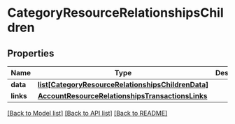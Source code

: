 # CategoryResourceRelationshipsChildren

## Properties
Name | Type | Description | Notes
------------ | ------------- | ------------- | -------------
**data** | [**list[CategoryResourceRelationshipsChildrenData]**](CategoryResourceRelationshipsChildrenData.md) |  | 
**links** | [**AccountResourceRelationshipsTransactionsLinks**](AccountResourceRelationshipsTransactionsLinks.md) |  | [optional] 

[[Back to Model list]](../README.md#documentation-for-models) [[Back to API list]](../README.md#documentation-for-api-endpoints) [[Back to README]](../README.md)

